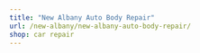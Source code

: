 ```yaml
---
title: "New Albany Auto Body Repair"
url: /new-albany/new-albany-auto-body-repair/
shop: car repair
---
```

